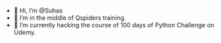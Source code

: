- 👋 Hi, I’m @Suhas
- 👀 I’m in the middle of Qspiders training.  
- 🌱 I’m currently hacking the course of 100 days of Python Challenge on Udemy. 

<!---
Suhasks010/Suhasks010 is a ✨ special ✨ repository because its `README.md` (this file) appears on your GitHub profile.
You can click the Preview link to take a look at your changes.
--->
